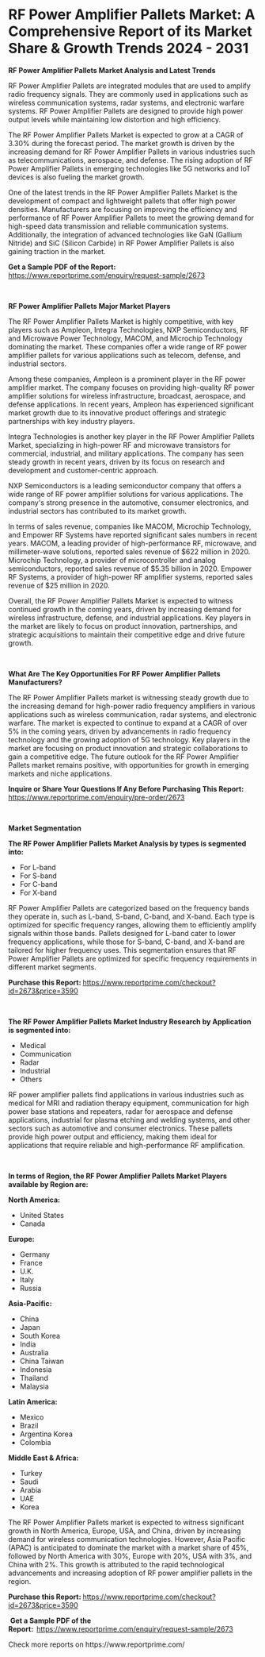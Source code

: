 <p><h1>RF Power Amplifier Pallets Market: A Comprehensive Report of its Market Share & Growth Trends 2024 - 2031</h1></p><p><strong>RF Power Amplifier Pallets Market Analysis and Latest Trends</strong></p>
<p><p>RF Power Amplifier Pallets are integrated modules that are used to amplify radio frequency signals. They are commonly used in applications such as wireless communication systems, radar systems, and electronic warfare systems. RF Power Amplifier Pallets are designed to provide high power output levels while maintaining low distortion and high efficiency.</p><p>The RF Power Amplifier Pallets Market is expected to grow at a CAGR of 3.30% during the forecast period. The market growth is driven by the increasing demand for RF Power Amplifier Pallets in various industries such as telecommunications, aerospace, and defense. The rising adoption of RF Power Amplifier Pallets in emerging technologies like 5G networks and IoT devices is also fueling the market growth.</p><p>One of the latest trends in the RF Power Amplifier Pallets Market is the development of compact and lightweight pallets that offer high power densities. Manufacturers are focusing on improving the efficiency and performance of RF Power Amplifier Pallets to meet the growing demand for high-speed data transmission and reliable communication systems. Additionally, the integration of advanced technologies like GaN (Gallium Nitride) and SiC (Silicon Carbide) in RF Power Amplifier Pallets is also gaining traction in the market.</p></p>
<p><strong>Get a Sample PDF of the Report:&nbsp;</strong> <a href="https://www.reportprime.com/enquiry/request-sample/2673">https://www.reportprime.com/enquiry/request-sample/2673</a></p>
<p>&nbsp;</p>
<p><strong>RF Power Amplifier Pallets Major Market Players</strong></p>
<p><p>The RF Power Amplifier Pallets Market is highly competitive, with key players such as Ampleon, Integra Technologies, NXP Semiconductors, RF and Microwave Power Technology, MACOM, and Microchip Technology dominating the market. These companies offer a wide range of RF power amplifier pallets for various applications such as telecom, defense, and industrial sectors.</p><p>Among these companies, Ampleon is a prominent player in the RF power amplifier market. The company focuses on providing high-quality RF power amplifier solutions for wireless infrastructure, broadcast, aerospace, and defense applications. In recent years, Ampleon has experienced significant market growth due to its innovative product offerings and strategic partnerships with key industry players.</p><p>Integra Technologies is another key player in the RF Power Amplifier Pallets Market, specializing in high-power RF and microwave transistors for commercial, industrial, and military applications. The company has seen steady growth in recent years, driven by its focus on research and development and customer-centric approach.</p><p>NXP Semiconductors is a leading semiconductor company that offers a wide range of RF power amplifier solutions for various applications. The company's strong presence in the automotive, consumer electronics, and industrial sectors has contributed to its market growth.</p><p>In terms of sales revenue, companies like MACOM, Microchip Technology, and Empower RF Systems have reported significant sales numbers in recent years. MACOM, a leading provider of high-performance RF, microwave, and millimeter-wave solutions, reported sales revenue of $622 million in 2020. Microchip Technology, a provider of microcontroller and analog semiconductors, reported sales revenue of $5.35 billion in 2020. Empower RF Systems, a provider of high-power RF amplifier systems, reported sales revenue of $25 million in 2020.</p><p>Overall, the RF Power Amplifier Pallets Market is expected to witness continued growth in the coming years, driven by increasing demand for wireless infrastructure, defense, and industrial applications. Key players in the market are likely to focus on product innovation, partnerships, and strategic acquisitions to maintain their competitive edge and drive future growth.</p></p>
<p>&nbsp;</p>
<p><strong>What Are The Key Opportunities For RF Power Amplifier Pallets Manufacturers?</strong></p>
<p><p>The RF Power Amplifier Pallets market is witnessing steady growth due to the increasing demand for high-power radio frequency amplifiers in various applications such as wireless communication, radar systems, and electronic warfare. The market is expected to continue to expand at a CAGR of over 5% in the coming years, driven by advancements in radio frequency technology and the growing adoption of 5G technology. Key players in the market are focusing on product innovation and strategic collaborations to gain a competitive edge. The future outlook for the RF Power Amplifier Pallets market remains positive, with opportunities for growth in emerging markets and niche applications.</p></p>
<p><strong>Inquire or Share Your Questions If Any Before Purchasing This Report:</strong> <a href="https://www.reportprime.com/enquiry/pre-order/2673">https://www.reportprime.com/enquiry/pre-order/2673</a></p>
<p>&nbsp;</p>
<p><strong>Market Segmentation</strong></p>
<p><strong>The RF Power Amplifier Pallets Market Analysis by types is segmented into:</strong></p>
<p><ul><li>For L-band</li><li>For S-band</li><li>For C-band</li><li>For X-band</li></ul></p>
<p><p>RF Power Amplifier Pallets are categorized based on the frequency bands they operate in, such as L-band, S-band, C-band, and X-band. Each type is optimized for specific frequency ranges, allowing them to efficiently amplify signals within those bands. Pallets designed for L-band cater to lower frequency applications, while those for S-band, C-band, and X-band are tailored for higher frequency uses. This segmentation ensures that RF Power Amplifier Pallets are optimized for specific frequency requirements in different market segments.</p></p>
<p><strong>Purchase this Report:&nbsp;</strong><a href="https://www.reportprime.com/checkout?id=2673&price=3590">https://www.reportprime.com/checkout?id=2673&price=3590</a></p>
<p>&nbsp;</p>
<p><strong>The RF Power Amplifier Pallets Market Industry Research by Application is segmented into:</strong></p>
<p><ul><li>Medical</li><li>Communication</li><li>Radar</li><li>Industrial</li><li>Others</li></ul></p>
<p><p>RF power amplifier pallets find applications in various industries such as medical for MRI and radiation therapy equipment, communication for high power base stations and repeaters, radar for aerospace and defense applications, industrial for plasma etching and welding systems, and other sectors such as automotive and consumer electronics. These pallets provide high power output and efficiency, making them ideal for applications that require reliable and high-performance RF amplification.</p></p>
<p>&nbsp;</p>
<p><strong>In terms of Region, the RF Power Amplifier Pallets Market Players available by Region are:</strong></p>
<p>
    <p> <strong> North America: </strong>
        <ul>
            <li>United States</li>
            <li>Canada</li>
        </ul>
        </p> 
    <p> <strong> Europe: </strong>
        <ul>
            <li>Germany</li>
            <li>France</li>
            <li>U.K.</li>
            <li>Italy</li>
            <li>Russia</li>
        </ul>
        </p> 
    <p> <strong> Asia-Pacific: </strong>
        <ul>
            <li>China</li>
            <li>Japan</li>
            <li>South Korea</li>
            <li>India</li>
            <li>Australia</li>
            <li>China Taiwan</li>
            <li>Indonesia</li>
            <li>Thailand</li>
            <li>Malaysia</li>
        </ul>
        </p> 
    <p> <strong> Latin America: </strong>
        <ul>
            <li>Mexico</li>
            <li>Brazil</li>
            <li>Argentina Korea</li>
            <li>Colombia</li>
        </ul>
        </p> 
    <p> <strong> Middle East & Africa: </strong>
        <ul>
            <li>Turkey</li>
            <li>Saudi</li>
            <li>Arabia</li>
            <li>UAE</li>
            <li>Korea</li>
        </ul>
    </p>
    </p>
<p><p>The RF Power Amplifier Pallets market is expected to witness significant growth in North America, Europe, USA, and China, driven by increasing demand for wireless communication technologies. However, Asia Pacific (APAC) is anticipated to dominate the market with a market share of 45%, followed by North America with 30%, Europe with 20%, USA with 3%, and China with 2%. This growth is attributed to the rapid technological advancements and increasing adoption of RF power amplifier pallets in the region.</p></p>
<p><strong>Purchase this Report: </strong><a href="https://www.reportprime.com/checkout?id=2673&price=3590">https://www.reportprime.com/checkout?id=2673&price=3590</a></p>
<p>&nbsp;<strong>Get a Sample PDF of the Report:&nbsp;&nbsp;</strong><a href="https://www.reportprime.com/enquiry/request-sample/2673">https://www.reportprime.com/enquiry/request-sample/2673</a></p>
<p><strong></strong></p>
<p>Check more reports on https://www.reportprime.com/</p>